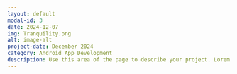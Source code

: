 ```yaml
---
layout: default
modal-id: 3
date: 2024-12-07
img: Tranquility.png
alt: image-alt
project-date: December 2024
category: Android App Development
description: Use this area of the page to describe your project. Lorem ipsum dolor sit amet, consectetur adipisicing elit. Mollitia neque assumenda ipsam nihil, molestias magnam, recusandae quos quis inventore quisquam velit asperiores, vitae? Reprehenderit soluta, eos quod consequuntur itaque. Nam.
---
```

